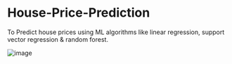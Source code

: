 # House-Price-Prediction

To Predict house prices using ML algorithms like linear regression, support vector regression & random forest. 

![image](https://github.com/user-attachments/assets/8951dd99-1ef8-4eb1-b639-a6a582c5d09f)
